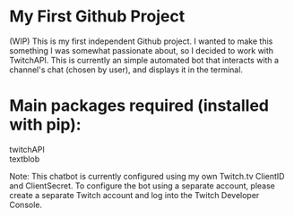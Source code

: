 # My First Github Project
(WIP) This is my first independent Github project. I wanted to make this something I was somewhat passionate about, so I decided to work with TwitchAPI. This is currently an simple automated bot that interacts with a channel's chat (chosen by user), and displays it in the terminal.

# Main packages required (installed with pip):
twitchAPI <br/>
textblob

Note: This chatbot is currently configured using my own Twitch.tv ClientID and ClientSecret. To configure the bot using a separate account, please create a separate Twitch account and log into the Twitch Developer Console. 